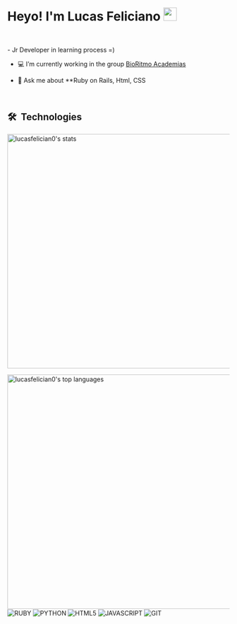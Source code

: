 <h1>Heyo! I'm Lucas Feliciano <img src="https://raw.githubusercontent.com/kaueMarques/kaueMarques/master/hi.gif" width="30px" height="30px"></h1>
<br>
<p>-  Jr Developer in learning process =)

- 💻 I’m currently working in the group [BioRitmo Academias](https://github.com/bioritmo)

- 💬 Ask me about **Ruby on Rails, Html, CSS</p>
<br>

## 🛠 &nbsp;Technologies

<p align="left">

<img width="530em" src="https://github-readme-stats.vercel.app/api?username=lucasfelician0&show_icons=true&theme=onedark" alt="lucasfelician0's stats"/>

<p>
    <img width="530em" src="https://github-readme-stats.vercel.app/api/top-langs/?username=lucasfelician0&layout=compact" alt="lucasfelician0's top languages"/>
    <br> 
    <img align="center" alt="RUBY" src="https://img.shields.io/badge/Ruby-CC342D?style=for-the-badge&logo=ruby&logoColor=white">
    <img align="center" alt="PYTHON" src="https://img.shields.io/badge/Python-3776AB?style=for-the-badge&logo=python&logoColor=white">
    <img align="center" alt="HTML5" src="https://img.shields.io/badge/HTML5-E34F26?style=for-the-badge&logo=html5&logoColor=white">
    <img align="center" alt="JAVASCRIPT" src="https://img.shields.io/badge/JavaScript-323330?style=for-the-badge&logo=javascript&logoColor=F7DF1E">
    <img align="center" alt="GIT"
  src="https://img.shields.io/badge/GitHub-100000?style=for-the-badge&logo=github&logoColor=white">
<br>
<br>
</p>



